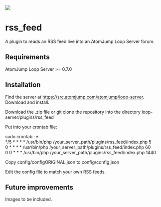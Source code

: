 <img src="https://atomjump.com/images/logo80.png">

# rss_feed
A plugin to reads an RSS feed live into an AtomJump Loop Server forum.



## Requirements

AtomJump Loop Server >= 0.7.0


## Installation

Find the server at https://src.atomjump.com/atomjump/loop-server. Download and install.

Download the .zip file or git clone the repository into the directory loop-server/plugins/rss_feed

Put into your crontab file:

sudo crontab -e  
	*/5 * * * *	/usr/bin/php /your_server_path/plugins/rss_feed/index.php 5  
    0 * * * *	/usr/bin/php /your_server_path/plugins/rss_feed/index.php 60  
	0 0 * * *	/usr/bin/php /your_server_path/plugins/rss_feed/index.php 1440  


Copy config/configORIGINAL.json to config/config.json

Edit the config file to match your own RSS feeds.


## Future improvements

Images to be included.

